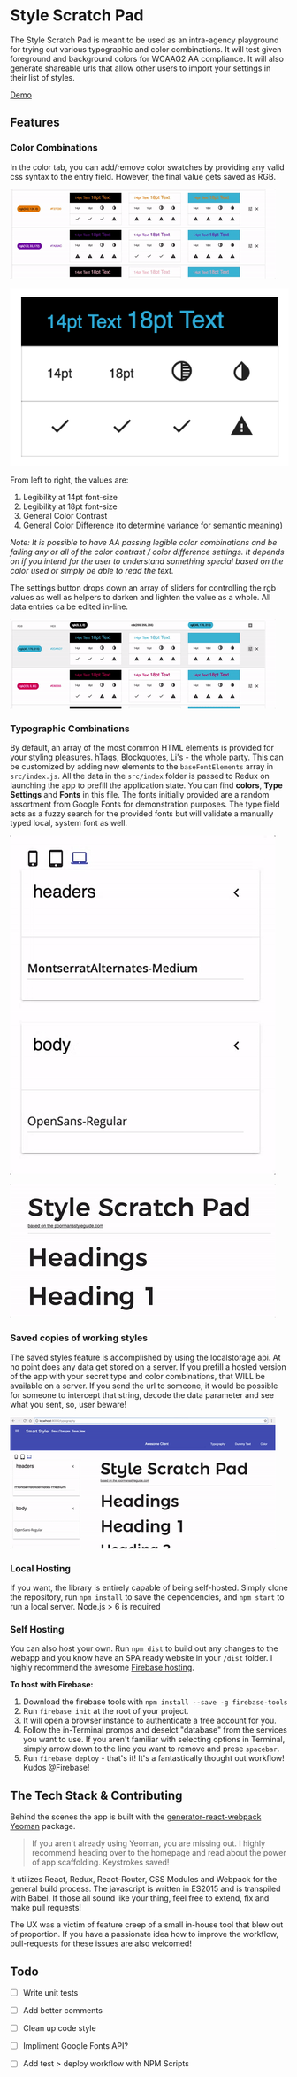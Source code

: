 # Style Scratch Pad

The Style Scratch Pad is meant to be used as an intra-agency playground for trying out various typographic and color combinations. It will test given foreground and background colors for WCAAG2 AA compliance. It will also generate shareable urls that allow other users to import your settings in their list of styles.

[Demo](https://stylescratchpad.firebaseapp.com/)

## Features

### Color Combinations
In the color tab, you can add/remove color swatches by providing any valid css syntax to the entry field. However, the final value gets saved as RGB.

![Gif](./images/inline-edit.gif)

![Screenshot](./images/color-settings.png)

From left to right, the values are:
1. Legibility at 14pt font-size
2. Legibility at 18pt font-size
3. General Color Contrast
4. General Color Difference (to determine variance for semantic meaning)

*Note: It is possible to have AA passing legible color combinations and be failing any or all of the color contrast / color difference settings. It depends on if you intend for the user to understand something special based on the color used or simply be able to read the text.*

The settings button drops down an array of sliders for controlling the rgb values as well as helpers to darken and lighten the value as a whole. All data entries ca be edited in-line.

![Gif](./images/color-editor.gif)

### Typographic Combinations
By default, an array of the most common HTML elements is provided for your styling pleasures. hTags, Blockquotes, Li's - the whole party. This can be customized by adding new elements to the `baseFontElements` array in `src/index.js`. All the data in the `src/index` folder is passed to Redux on launching the app to prefill the application state. You can find **colors**, **Type Settings** and **Fonts** in this file. The fonts initially provided are a random assortment from Google Fonts for demonstration purposes. The type field acts as a fuzzy search for the provided fonts but will validate a manually typed local, system font as well.

![Gif](./images/font-picker.gif)

![Gif](./images/contenteditable.gif)

### Saved copies of working styles

The saved styles feature is accomplished by using the localstorage api. At no point does any data get stored on a server. If you prefill a hosted version of the app with your secret type and color combinations, that WILL be available on a server. If you send the url to someone, it would be possible for someone to intercept that string, decode the data parameter and see what you sent, so, user beware!

![Gif](./images/import.gif)

### Local Hosting
If you want, the library is entirely capable of being self-hosted. Simply clone the repository, run `npm install` to save the dependencies, and `npm start` to run a local server. Node.js > 6 is required

### Self Hosting
You can also host your own. Run `npm dist` to build out any changes to the webapp and you know have an SPA ready website in your `/dist` folder. I highly recommend the awesome [Firebase hosting](https://firebase.google.com/docs/hosting/).

**To host with Firebase:**
1. Download the firebase tools with `npm install --save -g firebase-tools`
2. Run `firebase init` at the root of your project.
3. It will open a browser instance to authenticate a free account for you.
4. Follow the in-Terminal promps and deselct "database" from the services you want to use. If you aren't familiar with selecting options in Terminal, simply arrow down to the line you want to remove and prese `spacebar`.
5. Run `firebase deploy` - that's it! It's a fantastically thought out workflow! Kudos @Firebase!

## The Tech Stack & Contributing
Behind the scenes the app is built with the [generator-react-webpack](https://github.com/react-webpack-generators/generator-react-webpack) [Yeoman](http://yeoman.io/) package.

> If you aren't already using Yeoman, you are missing out. I highly recommend heading over to the homepage and read about the power of app scaffolding. Keystrokes saved!

It utilizes React, Redux, React-Router, CSS Modules and Webpack for the general build process. The javascript is written in ES2015 and is transpiled with Babel. If those all sound like your thing, feel free to extend, fix and make pull requests!

The UX was a victim of feature creep of a small in-house tool that blew out of proportion. If you have a passionate idea how to improve the workflow, pull-requests for these issues are also welcomed!

## Todo
- [ ] Write unit tests
- [ ] Add better comments
- [ ] Clean up code style
- [ ] Impliment Google Fonts API?
- [ ] Add test > deploy workflow with NPM Scripts



